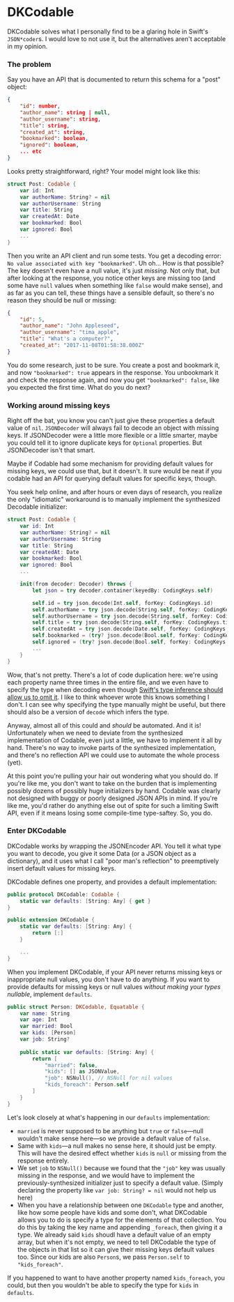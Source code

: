 #  DKCodable

DKCodable solves what I personally find to be a glaring hole in Swift's `JSON*coder`s. I would love to not use it, but the alternatives aren't acceptable in my opinion.

### The problem

Say you have an API that is documented to return this schema for a "post" object:

```json
{
    "id": number,
    "author_name": string | null,
    "author_username": string,
    "title": string,
    "created_at": string,
    "bookmarked": boolean,
    "ignored": boolean,
    ... etc
}
```

Looks pretty straightforward, right? Your model might look like this:

```swift
struct Post: Codable {
    var id: Int
    var authorName: String? = nil
    var authorUsername: String
    var title: String
    var createdAt: Date
    var bookmarked: Bool
    var ignored: Bool
    ...
}
```

Then you write an API client and run some tests. You get a decoding error: `No value associated with key "bookmarked"`. Uh oh... How is that possible? The key doesn't even have a null value, it's just *missing*. Not only that, but after looking at the response, you notice other keys are missing too (and some have `null` values when something like `false` would make sense), and as far as you can tell, these things have a sensible default, so there's no reason they should be null or missing:

```json
{
    "id": 5,
    "author_name": "John Appleseed",
    "author_username": "tima_apple",
    "title": "What's a computer?",
    "created_at": "2017-11-08T01:58:38.000Z"
}
```

You do some research, just to be sure. You create a post and bookmark it, and now `"bookmarked": true` appears in the response. You unbookmark it and check the response again, and now you get `"bookmarked": false`, like you expected the first time. What do you do next?

### Working around missing keys

Right off the bat, you know you can't just give these properties a default value of `nil`. `JSONDecoder` will always fail to decode an object with missing keys. If JSONDecoder were a little more flexible or a little smarter, maybe you could tell it to ignore duplicate keys for `Optional` properties. But JSONDecoder isn't that smart.

Maybe if Codable had some mechanism for providing default values for missing keys, we could use that, but it doesn't. It sure would be neat if you codable had an API for querying default values for specific keys, though.

You seek help online, and after hours or even days of research, you realize the only "idiomatic" workaround is to manually implement the synthesized Decodable initializer:

```swift
struct Post: Codable {
    var id: Int
    var authorName: String? = nil
    var authorUsername: String
    var title: String
    var createdAt: Date
    var bookmarked: Bool
    var ignored: Bool
    ...

    init(from decoder: Decoder) throws {
        let json = try decoder.container(keyedBy: CodingKeys.self)

        self.id = try json.decode(Int.self, forKey: CodingKeys.id)
        self.authorName = try json.decode(String.self, forKey: CodingKeys.authorName)
        self.authorUsername = try json.decode(String.self, forKey: CodingKeys.authorUsername)
        self.title = try json.decode(String.self, forKey: CodingKeys.title)
        self.createdAt = try json.decode(Date.self, forKey: CodingKeys.createdAt)
        self.bookmarked = (try? json.decode(Bool.self, forKey: CodingKeys.bookmarked)) ?? false
        self.ignored = (try? json.decode(Bool.self, forKey: CodingKeys.ignored)) ?? false
        ...
    }
}
```

Wow, that's not pretty. There's a lot of code duplication here: we're using each property name three times in the entire file, and we even have to specify the type when decoding even though [Swift's type inference should allow us to omit it](https://twitter.com/NSExceptional/status/937524068835905536). I like to think whoever wrote this knows something I don't. I can see why specifying the type manually might be useful, but there should also be a version of `decode` which infers the type.

Anyway, almost all of this could and *should* be automated. And it is! Unfortunately when we need to deviate from the synthesized implementation of Codable, even just a little, we have to implement it all by hand. There's no way to invoke parts of the synthesized implementation, and there's no reflection API we could use to automate the whole process (yet).

At this point you're pulling your hair out wondering what you should do. If you're like me, you don't want to take on the burden that is implementing possibly dozens of possibly huge initializers by hand. Codable was clearly not designed with buggy or poorly designed JSON APIs in mind. If you're like me, you'd rather do anything else out of spite for such a limiting Swift API, even if it means losing some compile-time type-saftey. So, you do.

### Enter DKCodable

DKCodable works by wrapping the JSONEncoder API. You tell it what type you want to decode, you give it some Data (or a JSON object as a dictionary), and it uses what I call "poor man's reflection" to preemptively insert default values for missing keys.

DKCodable defines one property, and provides a default implementation:

```swift
public protocol DKCodable: Codable {
    static var defaults: [String: Any] { get }
}

public extension DKCodable {
    static var defaults: [String: Any] {
        return [:]
    }

    ...
}
```

When you implement DKCodable, if your API never returns missing keys or inappropriate null values, you don't have to do anything. If you want to provide defaults for missing keys or null values *without making your types nullable*, implement `defaults`.

```swift
public struct Person: DKCodable, Equatable {
    var name: String
    var age: Int
    var married: Bool
    var kids: [Person]
    var job: String?
    
    public static var defaults: [String: Any] {
        return [
            "married": false,
            "kids": [] as JSONValue,
            "job": NSNull(), // NSNull for nil values
            "kids_foreach": Person.self
        ]
    }
}
```

Let's look closely at what's happening in our `defaults` implementation:

- `married` is never supposed to be anything but `true` or `false`—null wouldn't make sense here—so we provide a default value of `false`.
- Same with `kids`—a null makes no sense here, it should just be empty. This will have the desired effect whether `kids` is `null` or missing from the response entirely.
- We set `job` to `NSNull()` because we found that the `"job"` key was usually missing in the response, and we would have to implement the previously-synthesized initializer just to specify a default value. (Simply declaring the property like `var job: String? = nil` would not help us here)
- When you have a relationship between one `DKCodable` type and another, like how some people have kids and some don't, what DKCodable allows you to do is specify a type for the elements of that collection. You do this by taking the key name and appending `_foreach`, then giving it a type. We already said `kids` shoudl have a default value of an empty array, but when it's not empty, we need to tell DKCodable the type of the objects in that list so it can give their missing keys default values too. Since our kids are also `Person`s, we pass `Person.self` to `"kids_foreach"`.

If you happened to want to have another property named `kids_foreach`, you could, but then you wouldn't be able to specify the type for `kids` in `defaults`.
